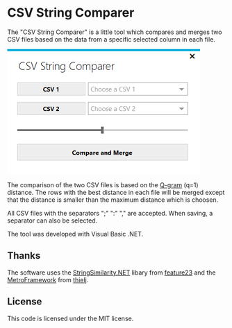 # CSV String Comparer

The "CSV String Comparer" is a little tool which compares and merges two CSV files based on the data from a specific selected column in each file. 

![CSV_String_Comparer](\CSV_Comparer\res\csv_comparer.png)

The comparison of the two CSV files is based on the [Q-gram](https://github.com/feature23/StringSimilarity.NET#shingle-n-gram-based-algorithms) (q=1) distance. The rows with the best distance in each file will be merged except that the distance is smaller than the maximum distance which is choosen. 

All CSV files with the separators ";" ":" "," are accepted. When saving, a separator can also be selected.

The tool was developed with Visual Basic .NET.

## Thanks

The software uses the [StringSimilarity.NET](https://github.com/feature23/StringSimilarity.NET) libary from [feature23](https://github.com/feature23) and the [MetroFramework](https://github.com/thielj/MetroFramework) from [thielj](https://github.com/thielj).

## License

This code is licensed under the MIT license.